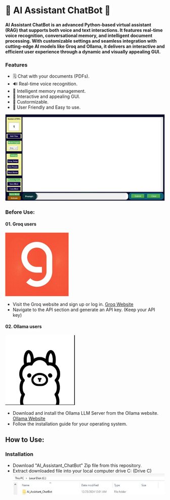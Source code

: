 # 🚀 AI Assistant ChatBot 🧠

#### AI Assistant ChatBot is an advanced Python-based virtual assistant (RAG) that supports both voice and text interactions. It features real-time voice recognition, conversational memory, and intelligent document processing. With customizable settings and seamless integration with cutting-edge AI models like Groq and Ollama, it delivers an interactive and efficient user experience through a dynamic and visually appealing GUI.


### Features
- 🗒️ Chat with your documents (PDFs).
- 🔊 Real-time voice recognition.
- 🧠 Intelligent memory management.
- 🎨 Interactive and appealing GUI.
- 🦾 Custormizable.
- 🤖 User Friendly and Easy to use.




![Chat Interface (Main)](./Images/01.JPG)


### **Before Use:** 
#### 01. Groq users
![groq_logo](./Images/groq_logo.jpg)
- Visit the Groq website and sign up or log in. [Groq Website](https://console.groq.com/playground)
- Navigate to the API section and generate an API key. (Keep your API key)

#### 02. Ollama users
<img src="./Images/ollama_log.png" alt="ollama_logo" width="220" height="220" />

- Download and install the Ollama LLM Server from the Ollama website. [Ollama Website](https://ollama.com/)
- Follow the installation guide for your operating system.


## **How to Use:** 

### **Installation**
- Download "AI_Assistant_ChatBot" Zip file from this repository.
- Extract downloaded file into your local computer drive C: (Drive C)
![extract file](./Images/02.JPG)
